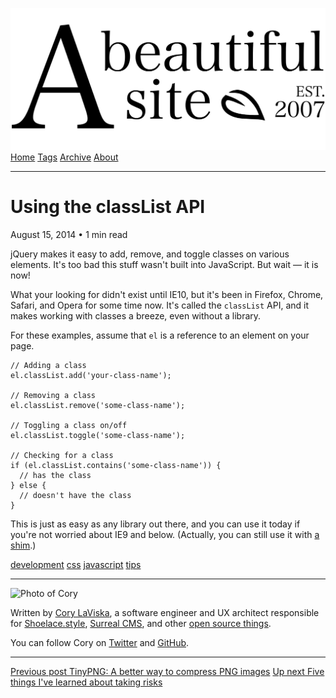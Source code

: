 <a href="../../index.html" class="header-link"><img src="../../images/logos/wordmark.svg" alt="A Beautiful Site" class="wordmark" /></a> <a href="../../index.html" class="nav-item">Home</a> <a href="../../tags/index.html" class="nav-item">Tags</a> <a href="../index.html" class="nav-item">Archive</a> <a href="../../about/index.html" class="nav-item">About</a>

------------------------------------------------------------------------

Using the classList API
=======================

August 15, 2014 • 1 min read

jQuery makes it easy to add, remove, and toggle classes on various elements. It's too bad this stuff wasn't built into JavaScript. But wait — it is now!

What your looking for didn't exist until IE10, but it's been in Firefox, Chrome, Safari, and Opera for some time now. It's called the `classList` API, and it makes working with classes a breeze, even without a library.

For these examples, assume that `el` is a reference to an element on your page.

    // Adding a class
    el.classList.add('your-class-name');

    // Removing a class
    el.classList.remove('some-class-name');

    // Toggling a class on/off
    el.classList.toggle('some-class-name');

    // Checking for a class
    if (el.classList.contains('some-class-name')) {
      // has the class
    } else {
      // doesn't have the class
    }

This is just as easy as any library out there, and you can use it today if you're not worried about IE9 and below. (Actually, you can still use it with [a shim](../../../github.com/eligrey/classList.html).)

<a href="../../tags/development/index.html" class="post-tag">development</a> <a href="../../tags/css/index.html" class="post-tag">css</a> <a href="../../tags/javascript/index.html" class="post-tag">javascript</a> <a href="../../tags/tips/index.html" class="post-tag">tips</a>

------------------------------------------------------------------------

<img src="http://0.gravatar.com/avatar/bf1b3b95fd5b096a3592247c29667b33?s=512" alt="Photo of Cory" class="avatar avatar-small" />

Written by [Cory LaViska](../../index-4.html), a software engineer and UX architect responsible for [Shoelace.style](https://shoelace.style/), [Surreal CMS](https://www.surrealcms.com/), and other [open source things](https://github.com/claviska).

You can follow Cory on [Twitter](https://twitter.com/bgooonz) and [GitHub](https://github.com/claviska).

------------------------------------------------------------------------

<a href="../tinypng-a-better-way-to-compress-png-images/index.html" class="post-nav-previous"><span class="small">Previous post</span> TinyPNG: A better way to compress PNG images</a> <a href="../five-things-ive-learned-about-taking-risks/index.html" class="post-nav-next"><span class="small">Up next</span> Five things I've learned about taking risks</a>
